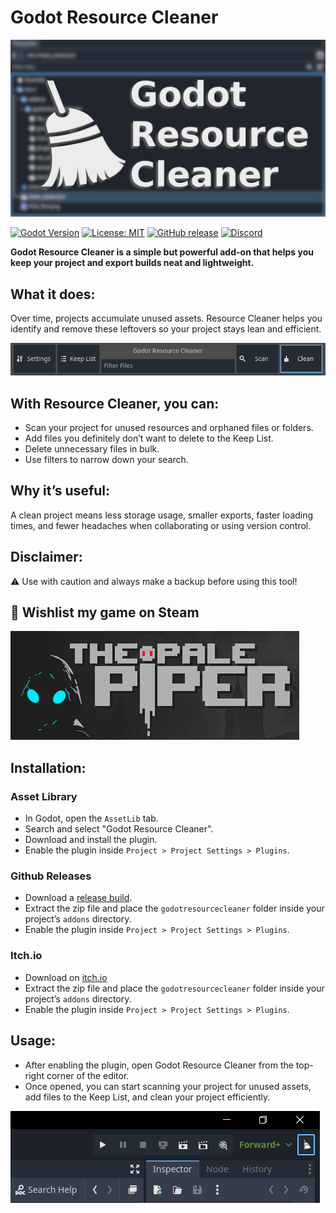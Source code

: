 # Godot Resource Cleaner

![Godot Resource Cleaner](images/header.png)

[![Godot Version](https://img.shields.io/badge/Godot-4.x-blue?style=for-the-badge&logo=godot-engine)](https://godotengine.org/)
[![License: MIT](https://img.shields.io/badge/License-MIT-green.svg?style=for-the-badge)](LICENSE)
[![GitHub release](https://img.shields.io/github/v/release/ijoschek/GodotResourceCleaner?style=for-the-badge)](https://github.com/ijoschek/GodotResourceCleaner/releases)
[![Discord](https://img.shields.io/discord/705291584563839086?style=for-the-badge&logo=discord&label=Discord)](https://discord.com/invite/tbv9zUyPpQ)

**Godot Resource Cleaner is a simple but powerful add-on that helps you keep your project and export builds neat and lightweight.**

## What it does:
Over time, projects accumulate unused assets. Resource Cleaner helps you identify and remove these leftovers so your project stays lean and efficient.

![Screenshot](images/screen.png)

## With Resource Cleaner, you can:

- Scan your project for unused resources and orphaned files or folders.
- Add files you definitely don’t want to delete to the Keep List.
- Delete unnecessary files in bulk.
- Use filters to narrow down your search.

## Why it’s useful:

A clean project means less storage usage, smaller exports, faster loading times, and fewer headaches when collaborating or using version control.

## Disclaimer:

⚠️ Use with caution and always make a backup before using this tool!

## 💖 Wishlist my game on Steam

[![The Pale Piper](images/tpp.png)](https://store.steampowered.com/app/2925120/The_Pale_Piper/)

## Installation:

### Asset Library

- In Godot, open the `AssetLib` tab.
- Search and select "Godot Resource Cleaner".
- Download and install the plugin.
- Enable the plugin inside `Project > Project Settings > Plugins`.

### Github Releases

- Download a [release build](https://github.com/ijoschek/GodotResourceCleaner/releases/).
- Extract the zip file and place the `godotresourcecleaner` folder inside your project’s `addons` directory.
- Enable the plugin inside `Project > Project Settings > Plugins`.

### Itch.io

- Download on [itch.io](https://freetimedev.itch.io/godot-resource-cleaner)
- Extract the zip file and place the `godotresourcecleaner` folder inside your project’s `addons` directory.
- Enable the plugin inside `Project > Project Settings > Plugins`.

## Usage:

- After enabling the plugin, open Godot Resource Cleaner from the top-right corner of the editor.
- Once opened, you can start scanning your project for unused assets, add files to the Keep List, and clean your project efficiently.

![Screenshot](images/usage.png)